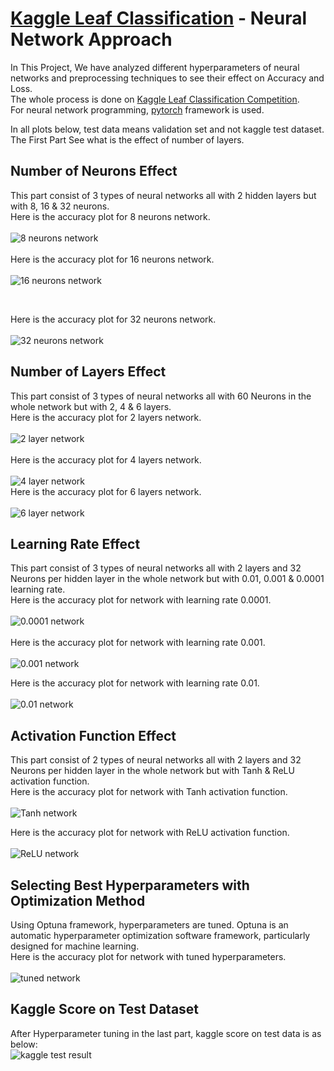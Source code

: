 # [Kaggle Leaf Classification](https://www.kaggle.com/c/leaf-classification) - Neural Network Approach
In This Project, We have analyzed different hyperparameters of neural networks and preprocessing techniques to see their effect on Accuracy and Loss.
<br />
The whole process is done on [Kaggle Leaf Classification Competition](https://www.kaggle.com/c/leaf-classification).
<br />
For neural network programming, [pytorch](https://pytorch.org/) framework is used. 
<br />

In all plots below, test data means validation set and not kaggle test dataset.
<br />
The First Part See what is the effect of number of layers.
## Number of Neurons Effect
This part consist of 3 types of neural networks all with 2 hidden layers but with 8, 16 & 32 neurons.
<br />
Here is the accuracy plot for 8 neurons network.
<br />
<br />
![8 neurons network](https://github.com/ahmad-sohrabi/Kaggle-Leaf-Classification/blob/main/results/T1-2L-8-Acc.png?raw=true)
<br />
<br />
Here is the accuracy plot for 16 neurons network.
<br />
<br />
![16 neurons network](https://github.com/ahmad-sohrabi/Kaggle-Leaf-Classification/blob/main/results/T1-2L-16-Acc.png?raw=true)

<br />

Here is the accuracy plot for 32 neurons network.
<br />
<br />
![32 neurons network](https://github.com/ahmad-sohrabi/Kaggle-Leaf-Classification/blob/main/results/T1-2L-32-Acc.png?raw=true)

## Number of Layers Effect
This part consist of 3 types of neural networks all with 60 Neurons in the whole network but with 2, 4 & 6 layers.
<br />
Here is the accuracy plot for 2 layers network.
<br />
<br />
![2 layer network](https://github.com/ahmad-sohrabi/Kaggle-Leaf-Classification/blob/main/results/T2-2L-32-Acc.png?raw=true)
<br />
<br />
Here is the accuracy plot for 4 layers network.
<br />
<br />
![4 layer network](https://github.com/ahmad-sohrabi/Kaggle-Leaf-Classification/blob/main/results/T2-4L-32-Acc.png?raw=true)
<br />
Here is the accuracy plot for 6 layers network.
<br />
<br />
![6 layer network](https://github.com/ahmad-sohrabi/Kaggle-Leaf-Classification/blob/main/results/T2-6L-32-Acc.png?raw=true)
<br />

## Learning Rate Effect
This part consist of 3 types of neural networks all with 2 layers and 32 Neurons per hidden layer in the whole network but with 0.01, 0.001 & 0.0001 learning rate.
<br />
Here is the accuracy plot for network with learning rate 0.0001.
<br />
<br />
![0.0001 network](https://github.com/ahmad-sohrabi/Kaggle-Leaf-Classification/blob/main/results/T3-2L-32-Acc-LR%200.0001.png?raw=true)
<br />
<br />
Here is the accuracy plot for network with learning rate 0.001.
<br />
<br />
![0.001 network](https://github.com/ahmad-sohrabi/Kaggle-Leaf-Classification/blob/main/results/T3-2L-32-Acc-LR%200.001.png?raw=true)
<br />

Here is the accuracy plot for network with learning rate 0.01.
<br />
<br />
![0.01 network](https://github.com/ahmad-sohrabi/Kaggle-Leaf-Classification/blob/main/results/T3-2L-32-Acc-LR%200.01.png?raw=true)
<br />

## Activation Function Effect
This part consist of 2 types of neural networks all with 2 layers and 32 Neurons per hidden layer in the whole network but with Tanh & ReLU activation function.
<br />
Here is the accuracy plot for network with Tanh activation function.
<br />
<br />
![Tanh network](https://github.com/ahmad-sohrabi/Kaggle-Leaf-Classification/blob/main/results/T4-2L-32-Acc-Tanh.png?raw=true)
<br />

Here is the accuracy plot for network with ReLU activation function.
<br />
<br />
![ReLU network](https://github.com/ahmad-sohrabi/Kaggle-Leaf-Classification/blob/main/results/T4-2L-32-Acc-relu.png?raw=true)
<br />

## Selecting Best Hyperparameters with Optimization Method
Using Optuna framework, hyperparameters are tuned. Optuna is an automatic hyperparameter optimization software framework, particularly designed for machine learning.
<br />
Here is the accuracy plot for network with tuned hyperparameters.
<br />
<br />
![tuned network](https://github.com/ahmad-sohrabi/Kaggle-Leaf-Classification/blob/main/results/bestResultAcc.png?raw=true)
<br />
## Kaggle Score on Test Dataset
After Hyperparameter tuning in the last part, kaggle score on test data is as below:
<br />
![kaggle test result](https://github.com/ahmad-sohrabi/Kaggle-Leaf-Classification/blob/main/results/kaggle%20result.png?raw=true)
<br />

